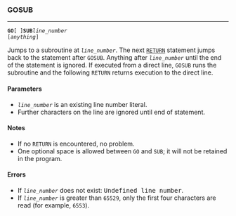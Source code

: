 ### GOSUB
***
<code><b>GO</b>[ ]<b>SUB</b><var>line_number</var> [<var>anything</var>]</code>

Jumps to a subroutine at <code><var>line_number</var></code>. The next [`RETURN`](RETURN) statement jumps back to the statement after `GOSUB`. Anything after <code><var>line_number</var></code> until the end of the 
statement is ignored. If executed from a direct line, `GOSUB` runs the subroutine and the following `RETURN` returns execution to the direct line.

#### Parameters
* <code><var>line_number</var></code> is an existing line number literal.
* Further characters on the line are ignored until end of statement.

#### Notes
* If no `RETURN` is encountered, no problem.
* One optional space is allowed between `GO` and `SUB`; it will not be retained in
  the program.

#### Errors
* If <code><var>line_number</var></code> does not exist: <samp>Undefined line number</samp>.
* If <code><var>line_number</var></code> is greater than `65529`, only the first four characters are read   (for example, `6553`).
